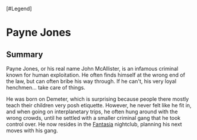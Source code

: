 [#Legend]

# Payne Jones

## Summary

Payne Jones, or his real name John McAllister, is an infamous criminal known for human exploitation. He often finds himself at the wrong end of the law, but can often bribe his way through. If he can't, his very loyal henchmen... take care of things.

He was born on Demeter, which is surprising because people there mostly teach their children very posh etiquette. However, he never felt like he fit in, and when going on interplanetary trips, he often hung around with the wrong crowds, until he settled with a smaller criminal gang that he took control over. He now resides in the [Fantasia](../Locations/Fantasia.md) nightclub, planning his next moves with his gang.

